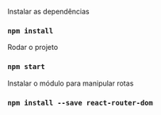 Instalar as dependências
### `npm install`

Rodar o projeto
### `npm start`

Instalar o módulo para manipular rotas
### `npm install --save react-router-dom`